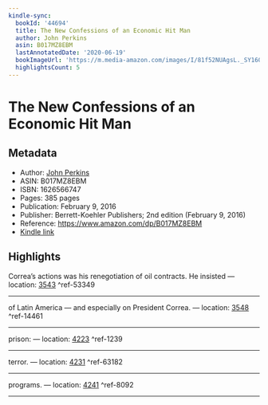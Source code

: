 ```yaml
---
kindle-sync:
  bookId: '44694'
  title: The New Confessions of an Economic Hit Man
  author: John Perkins
  asin: B017MZ8EBM
  lastAnnotatedDate: '2020-06-19'
  bookImageUrl: 'https://m.media-amazon.com/images/I/81f52NUAgsL._SY160.jpg'
  highlightsCount: 5
---
```

# The New Confessions of an Economic Hit Man
## Metadata
* Author: [John Perkins](https://www.amazon.com/John-Perkins/e/B000APETSY/ref=dp_byline_cont_ebooks_1)
* ASIN: B017MZ8EBM
* ISBN: 1626566747
* Pages: 385 pages
* Publication: February 9, 2016
* Publisher: Berrett-Koehler Publishers; 2nd edition (February 9, 2016)
* Reference: https://www.amazon.com/dp/B017MZ8EBM
* [Kindle link](kindle://book?action=open&asin=B017MZ8EBM)

## Highlights
Correa’s actions was his renegotiation of oil contracts. He insisted — location: [3543](kindle://book?action=open&asin=B017MZ8EBM&location=3543) ^ref-53349

---
of Latin America — and especially on President Correa. — location: [3548](kindle://book?action=open&asin=B017MZ8EBM&location=3548) ^ref-14461

---
prison: — location: [4223](kindle://book?action=open&asin=B017MZ8EBM&location=4223) ^ref-1239

---
terror. — location: [4231](kindle://book?action=open&asin=B017MZ8EBM&location=4231) ^ref-63182

---
programs. — location: [4241](kindle://book?action=open&asin=B017MZ8EBM&location=4241) ^ref-8092

---
